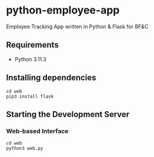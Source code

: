 # python-employee-app

Employee Tracking App written in Python &amp; Flask for BF&amp;C

## Requirements

- Python 3.11.3

## Installing dependencies

```shell
cd web
pip3 install flask
```

## Starting the Development Server

### Web-based Interface

```shell
cd web
python3 web.py
```
